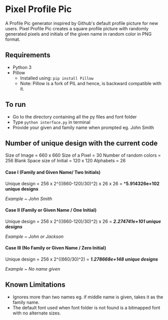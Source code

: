 # Pixel Profile Pic
A Profile Pic generator inspired by Github's default profile picture for new users.
Pixel Profile Pic creates a square profile picture with randomly generated pixels and initials of the given name in random color in PNG format.

## Requirements
* Python 3
* Pillow 
  * Installed using: `pip install Pillow`
  * Note: Pillow is a fork of PIL and hence, is backward compatible with it.

## To run
* Go to the directory containing all the py files and font folder
* Type `python interface.py` in terminal
* Provide your given and family name when prompted eg. John Smith

## Number of unique design with the current code
Size of Image = 660 x 660
Size of a Pixel = 30
Number of random colors = 256
Blank Space size of Initial = 120 x 120
Alphabets = 26

#### Case I (Family and Given Name/ Two Initials)
Unique design = 256 x 2^(((660-120)/30)^2) x 26 x 26 = ***5.914326e+102 unique designs**

*Example ~ John Smith*

#### Case II (Family or Given Name / One Initial)
Unique design = 256 x 2^(((660-120)/30)^2) x 26 = ***2.274741e+101 unique designs***

*Example ~ John or Jackson*

#### Case III (No Family or Given Name / Zero Initial)
Unique design = 256 x 2^((660/30)^2) = ***1.278668e+148 unique designs***

*Example ~ No name given*

## Known Limitations
* Ignores more than two names eg. if middle name is given, takes it as the family name.
* The default font used when font folder is not found is a bitmapped font with no alternate sizes.
